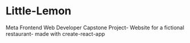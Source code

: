 # Little-Lemon
Meta Frontend Web Developer Capstone Project- Website for a fictional restaurant- made with create-react-app
